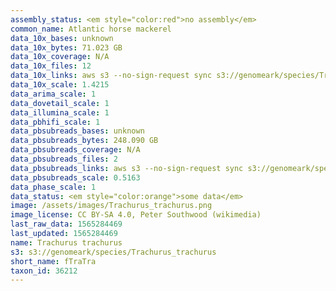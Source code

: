 ```yaml
---
assembly_status: <em style="color:red">no assembly</em>
common_name: Atlantic horse mackerel
data_10x_bases: unknown
data_10x_bytes: 71.023 GB
data_10x_coverage: N/A
data_10x_files: 12
data_10x_links: aws s3 --no-sign-request sync s3://genomeark/species/Trachurus_trachurus/fTraTra1/genomic_data/10x/ .<br>
data_10x_scale: 1.4215
data_arima_scale: 1
data_dovetail_scale: 1
data_illumina_scale: 1
data_pbhifi_scale: 1
data_pbsubreads_bases: unknown
data_pbsubreads_bytes: 248.090 GB
data_pbsubreads_coverage: N/A
data_pbsubreads_files: 2
data_pbsubreads_links: aws s3 --no-sign-request sync s3://genomeark/species/Trachurus_trachurus/fTraTra1/genomic_data/pacbio/ . --exclude "*scraps.bam* --exclude "*ccs.bam*"<br>
data_pbsubreads_scale: 0.5163
data_phase_scale: 1
data_status: <em style="color:orange">some data</em>
image: /assets/images/Trachurus_trachurus.png
image_license: CC BY-SA 4.0, Peter Southwood (wikimedia)
last_raw_data: 1565284469
last_updated: 1565284469
name: Trachurus trachurus
s3: s3://genomeark/species/Trachurus_trachurus
short_name: fTraTra
taxon_id: 36212
---
```

